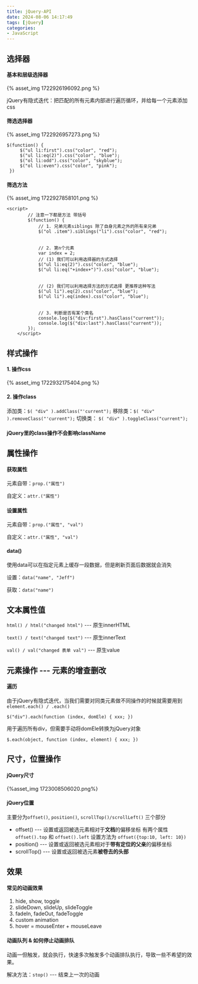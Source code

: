 ```yaml
---
title: jQuery-API
date: 2024-08-06 14:17:49
tags: [jQuery]
categories: 
- JavaScript
---
```

## 选择器

#### 基本和层级选择器

{% asset_img 1722926196092.png %}

jQuery有隐式迭代：把匹配的所有元素内部进行遍历循环，并给每一个元素添加css

#### 筛选选择器

{% asset_img 1722926957273.png %}

```
$(function() {
     $("ul li:first").css("color", "red");
     $("ul li:eq(2)").css("color", "blue");
     $("ol li:odd").css("color", "skyblue");
     $("ol li:even").css("color", "pink");
 })
```

#### 筛选方法

{% asset_img 1722927858101.png %}

```
<script>
        // 注意一下都是方法 带括号
        $(function() {
            // 1. 兄弟元素siblings 除了自身元素之外的所有亲兄弟
            $("ol .item").siblings("li").css("color", "red");


            // 2. 第n个元素
            var index = 2;
            // (1) 我们可以利用选择器的方式选择
            $("ul li:eq(2)").css("color", "blue");
            $("ul li:eq("+index+")").css("color", "blue");


            // (2) 我们可以利用选择方法的方式选择 更推荐这种写法
            $("ul li").eq(2).css("color", "blue");
            $("ul li").eq(index).css("color", "blue");

  
            // 3. 判断是否有某个类名
            console.log($("div:first").hasClass("current"));
            console.log($("div:last").hasClass("current"));
        });
    </script>
```

## 样式操作

#### 1. 操作css

{% asset_img 1722932175404.png %}

#### 2. 操作class

添加类：`$( "div" ).addClass("'current");`
移除类：`$( "div" ).removeClass("'current");`
切换类： `$( "div" ).toggleClass("current");`

#### jQuery里的class操作不会影响className

## 属性操作

#### 获取属性

元素自带：`prop.("属性")`

自定义：`attr.("属性")`

#### 设置属性

元素自带：`prop.("属性", "val")`

自定义：`attr.("属性", "val")`

#### data()

使用data可以在指定元素上缓存一段数据，但是刷新页面后数据就会消失

设置：`data("name", "Jeff")`

获取：`data("name")`

## 文本属性值

`html() / html("changed html")` --- 原生innerHTML

`text() / text("changed text")` --- 原生innerText

`val() / val("changed 表单 val")` --- 原生value

## 元素操作 --- 元素的增查删改

#### 遍历

由于jQuery有隐式迭代，当我们需要对同类元素做不同操作的时候就需要用到`element.each() / .each()`

`$("div").each(function (index, domEle) { xxx; })`

用于遍历所有div，但需要手动将domEle转换为jQuery对象

`$.each(object, function (index, element) { xxx; })`

## 尺寸，位置操作

#### jQuery尺寸

{%asset_img 1723008506020.png%}

#### jQuery位置

主要分为`offset()`, `position()`, `scrollTop()/scrollLeft()` 三个部分

* offset() --- 设置或返回被选元素相对于**文档**的偏移坐标
  有两个属性 `offset().top` 和 `offset().left`
  设置方法为 `offset({top:10, left: 10})`
* position() --- 设置或返回被选元素相对于**带有定位的父亲**的偏移坐标
* scrollTop() --- 设置或返回被选元素**被卷去的头部**

## 效果

#### 常见的动画效果

1. hide, show, toggle
2. slideDown, slideUp, slideToggle
3. fadeIn, fadeOut, fadeToggle
4. custom animation
5. hover = mouseEnter + mouseLeave

#### 动画队列 & 如何停止动画排队

动画一但触发，就会执行，快速多次触发多个动画排队执行，导致一些不希望的效果。

解决方法：`stop()` --- 结束上一次的动画
